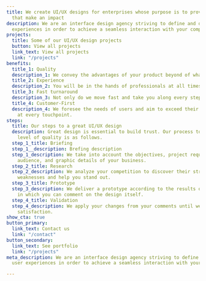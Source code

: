 ```yaml
---
title: We create UI/UX designs for enterprises whose purpose is to provide products
  that make an impact
description: We are an interface design agency striving to define and develop user
  experiences in order to achieve a seamless interaction with your company.
projects:
  title: Some of our UI/UX design projects
  button: View all projects
  link_text: View all projects
  link: "/projects"
benefits:
  title_1: Quality
  description_1: We convey the advantages of your product beyond of what is obvious.
  title_2: Experience
  description_2: You will be in the hands of professionals at all times.
  title_3: Fast turnaround
  description_3: Not only do we move fast and take you along every step of the way.
  title_4: Customer-First
  description_4: We foresee the needs of users and aim to exceed their expectations
    at every touchpoint.
steps:
  title: Our steps to a great UI/UX design
  description: Great design is essential to build trust. Our process to achieve that
    level of quality is as follows.
  step_1_title: Briefing
  step_1__description: Brefing description
  step_1_description: We take into account the objectives, project requirements, target
    audience, and graphic details of your business.
  step_2_title: Research
  step_2_description: We analyze your competition to discover their strengths and
    weaknesses and help you stand out.
  step_3_title: Prototype
  step_3_description: We deliver a prototype according to the results of our research
    in which you can comment on the design itself.
  step_4_title: Validation
  step_4_description: We apply your changes from your comments until we get your total
    satisfaction.
show_cta: true
button_primary:
  link_text: Contact us
  link: "/contact"
button_secondary:
  link_text: See portfolio
  link: "/projects"
meta_description: We are an interface design agency striving to define and develop
  user experiences in order to achieve a seamless interaction with your company.

---
```

